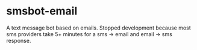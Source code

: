 # smsbot-email
A text message bot based on emails. Stopped development because most sms providers take 5+ minutes for a sms -> email and email -> sms response.
